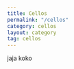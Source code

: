 ```yaml
---
title: Cellos
permalink: "/cellos"
category: cellos
layout: category
tag: cellos
---
```


jaja
koko
